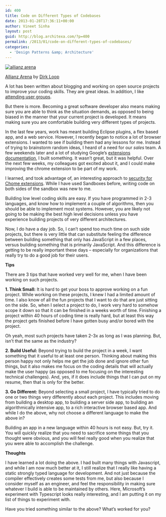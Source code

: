 ```yaml
---
id: 400
title: Code on Different Types of Codebases
date: 2013-01-28T17:36:11+00:00
author: Vineet Sinha
layout: post
guid: http://blog.architexa.com/?p=400
permalink: /2013/01/code-on-different-types-of-codebases/
categories:
  - 'Design Patterns &amp; Architecture'
---
```

<!--S-ButtonZ 1.1.5 Start-->

<div style="float: left; width: 42px; padding-right: 10px; margin: 0 -52px 0 0; position: relative; left: -62px; top: 8px">
</div>

<!--S-ButtonZ 1.1.5 End-->

<div id="attachment_401" style="width: 245px" class="wp-caption alignright">
  <a href="/assets/uploads/2013/01/allianz-arena-300x148.jpg"><img class="alignright size-full wp-image-401" alt="allianz arena" src="/assets/uploads/2013/01/allianz-arena-300x148.jpg" width="235" srcset="/assets/uploads/2013/01/allianz-arena-300x148.jpg 300w, /assets/uploads/2013/01/allianz-arena.jpg 640w" sizes="(max-width: 300px) 100vw, 300px" /></a>
  
  <p class="wp-caption-text">
    <a href="http://www.flickr.com/photos/siebeneinhalb-de/1232149352/">Allianz Arena</a> by <a href="http://www.dirkloop.com/">Dirk Loop</a>
  </p>
</div>

A lot has been written about blogging and working on open source projects to improve your coding skills. They are great ideas. In addition, I like [attending user groups](http://blog.architexa.com/2013/01/breaking-out-of-your-shell-as-a-coder/).

But there is more. Becoming a great software developer also means making sure you are able to think as the situation demands, as opposed to being biased in the manner that your current project is developed. It means making sure you are comfortable building very different types of projects.<!--more-->

In the last few years, work has meant building Eclipse plugins, a flex based app, and a web service. However, I recently began to notice a lot of browser extensions. I wanted to see if building them had any lessons for me. Instead of trying to brainstorm random ideas, I heard of a need for our _sales_ team. A few weekends later and a lot of studying Google&#8217;s [extensions documentation](http://developer.chrome.com/extensions/), I built something. It wasn&#8217;t great, but it was helpful. Over the next few weeks, my colleagues got excited about it, and I could make improving the chrome extension to be part of my work.

I learned, and took advantage of, an interesting approach to [security for Chome extensions](http://developer.chrome.com/apps/sandboxingEval.html). While I have used Sandboxes before, writing code on both sides of the sandbox was new to me.

Building low level coding skills are easy. If you have programmed in 2-3 languages, and know how to implement a couple of algorithms, then you should be able to implement most systems. However, you are likely not going to be making the best high level decisions unless you have experience building projects of very different architectures.

Now, I do have a day job. So, I can&#8217;t spend too much time on such side projects, but there is very little that can substitute feeling the difference between building something that only has JavaScript in a few places, versus building something that is primarily JavaScript. And this difference is getting to be really important these days &#8211; especially for organizations that really try to do a good job for their users.

**Tips**

There are 3 tips that have worked very well for me, when I have been working on such projects.

**1. Think Small:** It is hard to get your boss to approve working on a fun project. While working on these projects, I knew I had a limited amount of time. I also know of all the fun projects that I want to do that are just sitting on the side. So, when I select a project to do, I work very hard to somehow scope it down so that it can be finished in a weeks worth of time. Finishing a project within 40 hours of coding time is really hard, but at least this way the project gets finished before I have gotten busy and/or bored with the project.

Oh yeah, most such projects have taken 2-3x as long as I was planning. But, isn&#8217;t that the same as the industry?

**2. Build Useful:** Beyond trying to build the project in a week, I want something that it useful to at least one person. Thinking about making this person happy not only helps me get the job done and ignore other fun things, but it also makes me focus on the coding details that will actually make the user happy (as opposed to me focusing on the interesting technical challenges). And, yes, if it does include things that I can put on my resume, then that is only for the better.

**3. Go Different:** Beyond selecting a small project, I have typically tried to do one or two things very differently about each project. This includes moving from building a desktop app, to building a server side app, to building an algorithmically intensive app, to a rich interactive browser based app. And while I do the above, why not choose a different language to make the above in?

Building an app in a new language within 40 hours is not easy. But, try it. You will quickly realize that you need to sacrifice some things that you thought were obvious, and you will feel really good when you realize that you were able to accomplish the challenge.

**Thoughts**

I have learned a lot doing the above. I had built many things with Javascript, and while I am now much better at it, I still realize that I really like having a static strongly typed language for development. And not just because the compiler effectively creates some tests from me, but also because I consider myself as an engineer, and feel the responsibility in making sure whatever I build is able to be maintained by others. Here, Microsoft&#8217;s experiment with Typescript looks really interesting, and I am putting it on my list of things to experiment with.

Have you tried something similar to the above? What&#8217;s worked for you?

<div style="clear:both;">
  &nbsp;
</div>